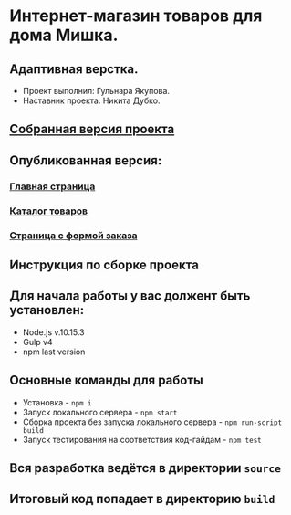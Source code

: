 # Интернет-магазин товаров для дома Мишка. 

 ## Адаптивная верстка.

* Проект выполнил: Гульнара Якупова.
* Наставник проекта: Никита Дубко.

## <a href="https://github.com/GulnaraYakupova/mishka-shop-publishing">Собранная версия проекта</a>

## Опубликованная версия:
### <a href="https://gulnarayakupova.github.io/mishka-shop-publishing/">Главная страница</a>
### <a href="https://gulnarayakupova.github.io/mishka-shop-publishing/catalog.html">Каталог товаров</a>
### <a href="https://gulnarayakupova.github.io/mishka-shop-publishing/form.html">Страница с формой заказа</a>

## Инструкция по сборке проекта

## Для начала работы у вас должент быть установлен:
* Node.js v.10.15.3
* Gulp v4
* npm last version
## Основные команды для работы
* Установка - `npm i`
* Запуск локального сервера - `npm start`
* Сборка проекта без запуска локального сервера - `npm run-script build`
* Запуск тестирования на соответствия код-гайдам - `npm test`

## Вся разработка ведётся в директории `source`
## Итоговый код попадает в директорию `build`
